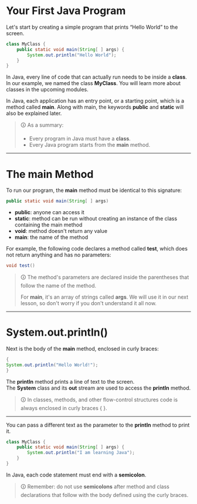 # Your First Java Program  
Let's start by creating a simple program that prints “Hello World” to the screen. 

```java
class MyClass {
	public static void main(String[ ] args) {
		System.out.println("Hello World");
	}
}
```

In Java, every line of code that can actually run needs to be inside a **class**.  
In our example, we named the class **MyClass**. You will learn more about classes in the upcoming modules.  

In Java, each application has an entry point, or a starting point, which is a method called **main**. Along with main, the keywords **public** and **static** will also be explained later.

>🛈 As a summary:  
>- Every program in Java must have a **class**.  
>- Every Java program starts from the **main** method.

---

# The main Method  
To run our program, the **main** method must be identical to this signature:

```java
public static void main(String[ ] args)
```

- **public**: anyone can access it  
- **static**: method can be run without creating an instance of the class containing the main method  
- **void**: method doesn't return any value  
- **main**: the name of the method  
  
For example, the following code declares a method called **test**, which does not return anything and has no parameters:

```java
void test()
```

>🛈 The method's parameters are declared inside the parentheses that follow the name of the method.  
>
>For **main**, it's an array of strings called **args**. We will use it in our next lesson, so don't worry if you don't understand it all now.

---

# System.out.println() 
Next is the body of the **main** method, enclosed in curly braces:

```java
{  
System.out.println("Hello World!");  
}
```

The **println** method prints a line of text to the screen.  
The **System** class and its **out** stream are used to access the **println** method.

>🛈 In classes, methods, and other flow-control structures code is always enclosed in curly braces { }.

---

You can pass a different text as the parameter to the **println** method to print it.

```java
class MyClass {
	public static void main(String[ ] args) {
		System.out.println("I am learning Java");
	}
}
```

In Java, each code statement must end with a **semicolon**.

>🛈 Remember: do not use **semicolons** after method and class declarations that follow with the body defined using the curly braces.